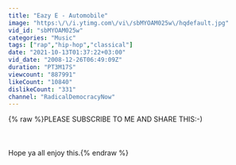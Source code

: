 ```yaml
---
title: "Eazy E - Automobile"
image: "https:\/\/i.ytimg.com\/vi\/sbMYOAM025w\/hqdefault.jpg"
vid_id: "sbMYOAM025w"
categories: "Music"
tags: ["rap","hip-hop","classical"]
date: "2021-10-13T01:37:22+03:00"
vid_date: "2008-12-26T06:49:09Z"
duration: "PT3M17S"
viewcount: "887991"
likeCount: "10840"
dislikeCount: "331"
channel: "RadicalDemocracyNow"
---
```

{% raw %}PLEASE SUBSCRIBE TO ME AND SHARE THIS:-)<br /><br /><br /><br />Hope ya all enjoy this.{% endraw %}
